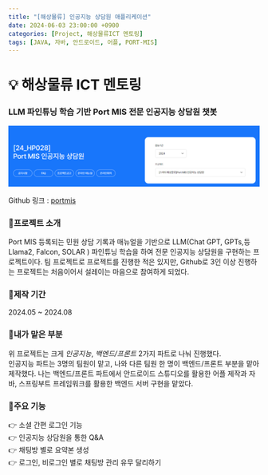 ```yaml
---
title: "[해상물류] 인공지능 상담원 애플리케이션"
date: 2024-06-03 23:00:00 +0900
categories: [Project, 해상물류ICT 멘토링]
tags: [JAVA, 자바, 안드로이드, 어플, PORT-MIS]
---
```


# 💡 해상물류 ICT 멘토링

### LLM 파인튜닝 학습 기반 Port MIS 전문 인공지능 상담원 챗봇

![해상물류](/images/해상물류/06-03/해상물류배너.png)

Github 링크 : [portmis](https://github.com/24HP028)

### 📌프로젝트 소개

Port MIS 등록되는 민원 상담 기록과 매뉴얼을 기반으로 LLM(Chat GPT, GPTs,등Llama2, Falcon, SOLAR ) 파인튜닝 학습을 하여 전문 인공지능 상담원을 구현하는 프로젝트이다. 팀 프로젝트로 프로젝트를 진행한 적은 있지만, Github로 3인 이상 진행하는 프로젝트는 처음이어서 설레이는 마음으로 참여하게 되었다.

### 📌제작 기간

2024.05 ~ 2024.08

### 📌내가 맡은 부분

위 프로젝트는 크게 _인공지능_, _백엔드/프론트_ 2가지 파트로 나눠 진행했다.  
인공지능 파트는 3명의 팀원이 맡고, 나와 다른 팀원 한 명이 백엔드/프론트 부분을 맡아 제작했다. 나는 백엔드/프론트 파트에서 안드로이드 스튜디오를 활용한 어플 제작과 자바, 스프링부트 프레임워크를 활용한 백엔드 서버 구현을 맡았다.

### 📌주요 기능

👉 소셜 간편 로그인 기능  
👉 인공지능 상담원을 통한 Q&A  
👉 채팅방 별로 요약본 생성  
👉 로그인, 비로그인 별로 채팅방 관리 유무 달리하기
